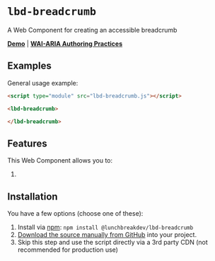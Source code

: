 # `lbd-breadcrumb`

A Web Component for creating an accessible breadcrumb

**[Demo](https://lunchbreakdev.github.io/lbd-components/components/breadcrumb)** | **[WAI-ARIA Authoring Practices](https://www.w3.org/WAI/ARIA/apg/patterns/breadcrumb/)**

## Examples

General usage example:

```html
<script type="module" src="lbd-breadcrumb.js"></script>

<lbd-breadcrumb>

</lbd-breadcrumb>
```

## Features

This Web Component allows you to:

1.

## Installation

You have a few options (choose one of these):

1. Install via [npm](https://www.npmjs.com/package/@lunchbreakdev/lbd-breadcrumb): `npm install @lunchbreakdev/lbd-breadcrumb`
2. [Download the source manually from GitHub](https://github.com/lunchbreakdev/lbd-components/releases) into your project.
3. Skip this step and use the script directly via a 3rd party CDN (not recommended for production use)
